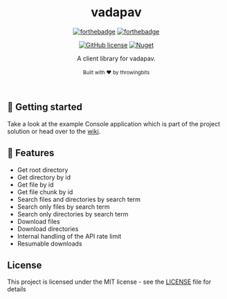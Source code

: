 ﻿﻿﻿﻿<h1 align="center">vadapav</h1><div align="center">

[![forthebadge](https://forthebadge.com/images/badges/fuck-it-ship-it.svg)](https://forthebadge.com)
[![forthebadge](https://forthebadge.com/images/badges/made-with-c-sharp.svg)](https://forthebadge.com)

[![GitHub license](https://img.shields.io/github/license/throwingbits/Vadapav.svg?longCache=true&style=flat-square)](https://github.com/throwingbits/Vadapav/blob/master/LICENSE.txt)
[![Nuget](https://img.shields.io/nuget/v/Vadapav.svg?style=flat-square)](https://www.nuget.org/packages/Vadapav/)

A client library for vadapav.
<br>
<br>
<sub>Built with ❤︎ by throwingbits</sub>
</div><br>

## 📝 Getting started
Take a look at the example Console application which is part of the project solution or head over to the [wiki](https://github.com/throwingbits/Vadapav/wiki).

## 🎯 Features
* Get root directory
* Get directory by id
* Get file by id
* Get file chunk by id
* Search files and directories by search term
* Search only files by search term
* Search only directories by search term
* Download files
* Download directories
* Internal handling of the API rate limit
* Resumable downloads

## License

This project is licensed under the MIT license - see the [LICENSE](LICENSE.txt) file for details
